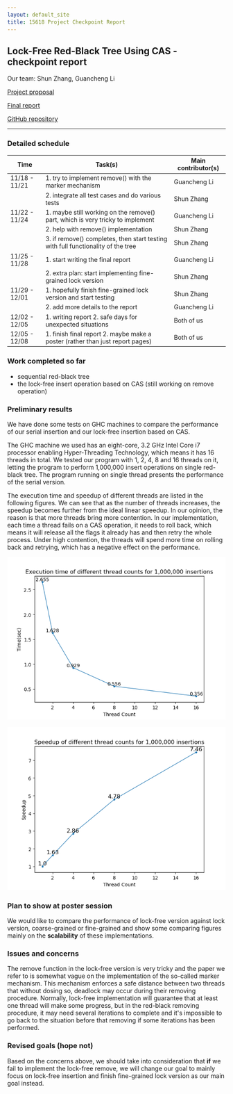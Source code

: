 ```yaml
---
layout: default_site
title: 15618 Project Checkpoint Report
---
```


## Lock-Free Red-Black Tree Using CAS - checkpoint report

Our team: Shun Zhang, Guancheng Li

[Project proposal](https://zhangshun97.github.io/project/proposal/)

[Final report](https://zhangshun97.github.io/project/assets/15618_final_report.pdf)

[GitHub repository](https://github.com/zhangshun97/15618_final)

---

### Detailed schedule

| Time          | Task(s)                                                      | Main contributor(s) |
| ------------- | ------------------------------------------------------------ | ------------------- |
| 11/18 - 11/21 | 1. try to implement remove() with the marker mechanism       | Guancheng Li        |
|               | 2. integrate all test cases and do various tests             | Shun Zhang          |
| 11/22 - 11/24 | 1. maybe still working on the remove() part, which is very tricky to implement | Guancheng Li        |
|               | 2. help with remove() implementation                         | Shun Zhang          |
|               | 3. if remove() completes, then start testing with full functionality of the tree | Shun Zhang          |
| 11/25 - 11/28 | 1. start writing the final report                            | Guancheng Li        |
|               | 2. extra plan: start implementing fine-grained lock version  | Shun Zhang          |
| 11/29 - 12/01 | 1. hopefully finish fine-grained lock version and start testing | Shun Zhang          |
|               | 2. add more details to the report                            | Guancheng Li        |
| 12/02 - 12/05 | 1. writing report 2. safe days for unexpected situations     | Both of us          |
| 12/05 - 12/08 | 1. finish final report 2. maybe make a poster (rather than just report pages) | Both of us          |

### Work completed so far

- sequential red-black tree
- the lock-free insert operation based on CAS (still working on remove operation)

### Preliminary results

We have done some tests on GHC machines to compare the performance of our serial insertion and our lock-free insertion based on CAS.

The GHC machine we used has an eight-core, 3.2 GHz Intel Core i7 processor enabling Hyper-Threading Technology, which means it has 16 threads in total. We tested our program with 1, 2, 4, 8 and 16 threads on it, letting the program to perform 1,000,000 insert operations on single red-black tree. The program running on single thread presents the performance of the serial version.

The execution time and speedup of different threads are listed in the following figures. We can see that as the number of threads increases, the speedup becomes further from the ideal linear speedup. In our opinion, the reason is that more threads bring more contention. In our implementation, each time a thread fails on a CAS operation, it needs to roll back, which means it will release all the flags it already has and then retry the whole process. Under high contention, the threads will spend more time on rolling back and retrying, which has a negative effect on the performance.

![time_insert](./assets/time_insert.png)

![speedup_insert](./assets/speedup_insert.png)

### Plan to show at poster session

We would like to compare the performance of lock-free version against lock version, coarse-grained or fine-grained and show some comparing figures mainly on the **scalability** of these implementations.

### Issues and concerns

The remove function in the lock-free version is very tricky and the paper we refer to is somewhat vague on the implementation of the so-called marker mechanism. This mechanism enforces a safe distance between two threads that without dosing so, deadlock may occur during their removing procedure. Normally, lock-free implementation will guarantee that at least one thread will make some progress, but in the red-black removing procedure, it may need several iterations to complete and it's impossible to go back to the situation before that removing if some iterations has been performed.

### Revised goals (hope not)

Based on the concerns above, we should take into consideration that **if** we fail to implement the lock-free remove, we will change our goal to mainly focus on lock-free insertion and finish fine-grained lock version as our main goal instead.
